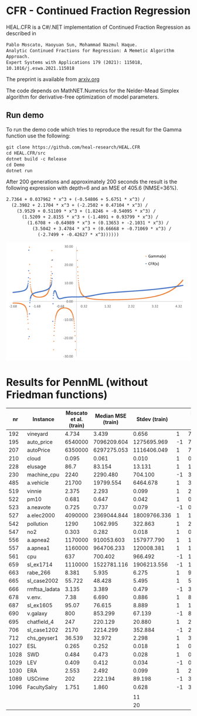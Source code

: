 # CFR - Continued Fraction Regression

HEAL.CFR is a C#/.NET implementation of Continued Fraction Regression as described in 
```
Pablo Moscato, Haoyuan Sun, Mohammad Nazmul Haque.
Analytic Continued Fractions for Regression: A Memetic Algorithm Approach.
Expert Systems with Applications 179 (2021): 115018, 10.1016/j.eswa.2021.115018
```
The preprint is available from [arxiv.org](https://arxiv.org/abs/2001.00624)

The code depends on MathNET.Numerics for the Nelder-Mead Simplex algorithm for derivative-free optimization of model parameters.

## Run demo

To run the demo code which tries to reproduce the result for the Gamma function use the following:
```
git clone https://github.com/heal-research/HEAL.CFR
cd HEAL.CFR/src
dotnet build -c Release
cd Demo
dotnet run
``` 

After 200 generations and approximately 200 seconds the result is the following expression with depth=6 and an MSE of 405.6 (NMSE=36%).

```
2.7364 + 0.037962 * x^3 + (-0.54806 + 5.6751 * x^3) /
  (2.3982 + 2.1704 * x^3 + (-2.2502 + 0.47104 * x^3) / 
    (3.9529 + 0.51109 * x^3 + (1.8246 + -0.54095 * x^3) / 
      (1.5209 + 2.8155 * x^3 + (-1.4091 + 0.93799 * x^3) / 
        (1.6708 + -0.64989 * x^3 + (0.13653 + -2.1031 * x^3) / 
          (3.5042 + 3.4784 * x^3 + (0.66668 + -0.71069 * x^3) / 
            (-2.7499 + -0.42627 * x^3))))))
```

![Scatter plot for Gamma function](src/Demo/gamma.png)

# Results for PennML (without Friedman functions)
nr | Instance | Moscato et al. (train) | Median MSE (train) | Stdev (train) |  | Moscato et al. (test) | Median MSE (test) |  | Stdev (test) | count
-- | -------- | ---------------------- | ------------------ | ------------- |--| --------------------- | ----------------- |--| ------------ | -----
192 | vineyard | 4.734 | 3.439 | 0.656 | 1 | 7.993 | 9.493 | 1 | 78.494 | 30
195 | auto_price | 6540000 | 7096209.604 | 1275695.969 | -1 | 7620000 | 8035568.986 | 1 | 2071094.757 | 30
207 | autoPrice | 6350000 | 6297275.053 | 1116406.049 | 1 | 7560000 | 7827328.823 | 1 | 6343703.564 | 30
210 | cloud | 0.095 | 0.061 | 0.010 | 1 | 0.165 | 0.335 | 1 | 0.856 | 30
228 | elusage | 86.7 | 83.154 | 13.131 | 1 | 119 | 128.058 | 1 | 11662.035 | 30
230 | machine_cpu | 2240 | 2290.480 | 704.100 | -1 | 3740 | 4530.875 | 1 | 20231.100 | 30
485 | a.vehicle | 21700 | 19799.554 | 6464.678 | 1 | 37300 | 37382.613 | 1 | 26984.828 | 30
519 | vinnie | 2.375 | 2.293 | 0.099 | 1 | 2.371 | 2.514 | 1 | 0.351 | 30
522 | pm10 | 0.681 | 0.647 | 0.042 | 1 | 0.693 | 0.683 | -1 | 0.107 | 30
523 | a.neavote | 0.725 | 0.737 | 0.079 | -1 | 0.903 | 0.755 | -1 | 0.454 | 30
527 | a.elec2000 | 4090000 | 2369044.844 | 18009766.336 | 1 | 14200000 | 13654235.001 | -1 | 106630949.380 | 30
542 | pollution | 1290 | 1062.995 | 322.863 | 1 | 2400 | 2180.441 | -1 | 3703.602 | 30
547 | no2 | 0.303 | 0.282 | 0.018 | 1 | 0.32 | 0.304 | -1 | 0.070 | 30
556 | a.apnea2 | 1170000 | 910053.603 | 157977.790 | 1 | 1170000 | 1374304.924 | 1 | 473594.166 | 30
557 | a.apnea1 | 1160000 | 964706.233 | 120008.381 | 1 | 1210000 | 1057566.636 | -1 | 432611.656 | 30
561 | cpu | 637 | 700.402 | 966.492 | -1 | 1330 | 2101.871 | 1 | 100387.980 | 30
659 | sl_ex1714 | 1110000 | 1522781.116 | 1906213.556 | -1 | 1860000 | 2791205.448 | 1 | 3218940.610 | 30
663 | rabe_266 | 8.381 | 5.935 | 6.275 | 1 | 9.641 | 8.240 | -1 | 35.170 | 30
665 | sl_case2002 | 55.722 | 48.428 | 5.495 | 1 | 59.521 | 59.223 | -1 | 95.357 | 30
666 | rmftsa_ladata | 3.135 | 3.389 | 0.479 | -1 | 3.208 | 3.774 | 1 | 5440.485 | 30
678 | v.env. | 7.38 | 6.690 | 0.886 | 1 | 8.412 | 9.895 | 1 | 765.319 | 30
687 | sl_ex1605 | 95.07 | 76.615 | 8.889 | 1 | 103.057 | 123.636 | 1 | 66.445 | 30
690 | v.galaxy | 800 | 853.299 | 67.139 | -1 | 886 | 930.552 | 1 | 4994.997 | 30
695 | chatfield_4 | 247 | 220.129 | 20.880 | 1 | 296 | 287.365 | -1 | 1429.303 | 30
706 | sl_case1202 | 2170 | 2214.299 | 352.884 | -1 | 2800 | 2901.182 | 1 | 1284.255 | 30
712 | chs_geyser1 | 36.539 | 32.972 | 2.298 | 1 | 38.619 | 38.342 | -1 | 7.085 | 30
1027 | ESL | 0.265 | 0.252 | 0.018 | 1 | 0.309 | 0.325 | 1 | 0.203 | 30
1028 | SWD | 0.484 | 0.473 | 0.028 | 1 | 0.488 | 0.475 | -1 | 0.043 | 30
1029 | LEV | 0.409 | 0.412 | 0.034 | -1 | 0.418 | 0.451 | 1 | 0.054 | 30
1030 | ERA | 2.553 | 2.492 | 0.099 | 1 | 2.665 | 2.622 | -1 | 0.190 | 30
1089 | USCrime | 202 | 222.194 | 89.198 | -1 | 372 | 621.820 | 1 | 124476.809 | 30
1096 | FacultySalry | 1.751 | 1.860 | 0.628 | -1 | 3.127 | 3.870 | 1 | 8.632 | 30
 |  |  |  |  |  |  |  |  |  | 
 |  |  |  |  | 11 |  |  | 12 |  | 
 |  |  |  |  | 20 |  |  | 19 |  | 
